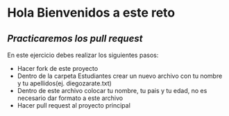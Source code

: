 # Hola Bienvenidos a este reto
## _Practicaremos los pull request_

En este ejercicio debes realizar los siguientes pasos:

- Hacer fork de este proyecto
- Dentro de la carpeta Estudiantes crear un nuevo archivo con tu nombre y tu apellidos(ej. diegozarate.txt)
- Dentro de este archivo colocar tu nombre, tu pais y tu edad, no es necesario dar formato a este archivo
- Hacer pull request al proyecto principal
